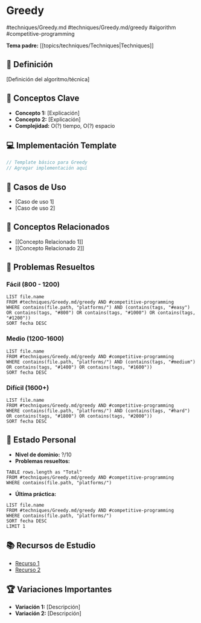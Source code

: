 # Greedy

#techniques/Greedy.md #techniques/Greedy.md/greedy #algorithm #competitive-programming

**Tema padre:** [[topics/techniques/Techniques|Techniques]]

## 🎯 Definición
[Definición del algoritmo/técnica]

## 🔑 Conceptos Clave
- **Concepto 1:** [Explicación]
- **Concepto 2:** [Explicación]
- **Complejidad:** O(?) tiempo, O(?) espacio

## 💻 Implementación Template
```cpp
// Template básico para Greedy
// Agregar implementación aquí
```

## 🎯 Casos de Uso
- [Caso de uso 1]
- [Caso de uso 2]

## 🔗 Conceptos Relacionados
- [[Concepto Relacionado 1]]
- [[Concepto Relacionado 2]]

## 🧠 Problemas Resueltos
### Fácil (800 - 1200)
```dataview
LIST file.name
FROM #techniques/Greedy.md/greedy AND #competitive-programming 
WHERE contains(file.path, "platforms/") AND (contains(tags, "#easy") OR contains(tags, "#800") OR contains(tags, "#1000") OR contains(tags, "#1200"))
SORT fecha DESC
```

### Medio (1200-1600)
```dataview
LIST file.name
FROM #techniques/Greedy.md/greedy AND #competitive-programming 
WHERE contains(file.path, "platforms/") AND (contains(tags, "#medium") OR contains(tags, "#1400") OR contains(tags, "#1600"))
SORT fecha DESC
```

### Difícil (1600+)
```dataview
LIST file.name
FROM #techniques/Greedy.md/greedy AND #competitive-programming 
WHERE contains(file.path, "platforms/") AND (contains(tags, "#hard") OR contains(tags, "#1800") OR contains(tags, "#2000"))
SORT fecha DESC
```

## 🎯 Estado Personal
- **Nivel de dominio:** ?/10
- **Problemas resueltos:** 
```dataview
TABLE rows.length as "Total"
FROM #techniques/Greedy.md/greedy AND #competitive-programming 
WHERE contains(file.path, "platforms/")
```

- **Última práctica:** 
```dataview
LIST file.name
FROM #techniques/Greedy.md/greedy AND #competitive-programming 
WHERE contains(file.path, "platforms/")
SORT fecha DESC
LIMIT 1
```

## 📚 Recursos de Estudio
- [Recurso 1](URL)
- [Recurso 2](URL)

## 🏆 Variaciones Importantes
- **Variación 1:** [Descripción]
- **Variación 2:** [Descripción]
